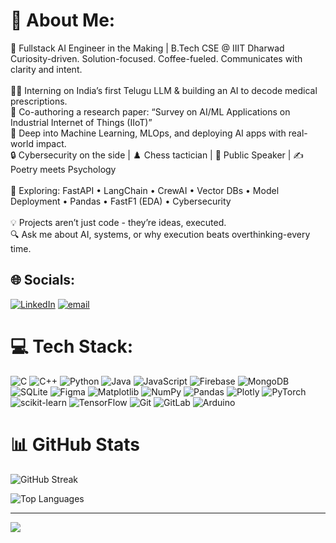 # 💫 About Me:
🚀 Fullstack AI Engineer in the Making | B.Tech CSE @ IIIT Dharwad<br>Curiosity-driven. Solution-focused. Coffee-fueled. Communicates with clarity and intent.<br><br>👨‍💻 Interning on India’s first Telugu LLM & building an AI to decode medical prescriptions.<br>📄 Co-authoring a research paper: “Survey on AI/ML Applications on Industrial Internet of Things (IIoT)”<br>🧠 Deep into Machine Learning, MLOps, and deploying AI apps with real-world impact.<br>🔒 Cybersecurity on the side | ♟️ Chess tactician | 🎤 Public Speaker | ✍️ Poetry meets Psychology<br><br>🧪 Exploring: FastAPI • LangChain • CrewAI • Vector DBs • Model Deployment • Pandas • FastF1 (EDA) • Cybersecurity<br><br>💡 Projects aren’t just code - they’re ideas, executed.<br>🔍 Ask me about AI, systems, or why execution beats overthinking-every time.


## 🌐 Socials:
[![LinkedIn](https://img.shields.io/badge/LinkedIn-%230077B5.svg?logo=linkedin&logoColor=white)](https://linkedin.com/in/https://www.linkedin.com/in/hammad-malik-/) [![email](https://img.shields.io/badge/Email-D14836?logo=gmail&logoColor=white)](mailto:drhammadmalik2020@gmail.com) 

# 💻 Tech Stack:
![C](https://img.shields.io/badge/c-%2300599C.svg?style=for-the-badge&logo=c&logoColor=white) ![C++](https://img.shields.io/badge/c++-%2300599C.svg?style=for-the-badge&logo=c%2B%2B&logoColor=white) ![Python](https://img.shields.io/badge/python-3670A0?style=for-the-badge&logo=python&logoColor=ffdd54) ![Java](https://img.shields.io/badge/java-%23ED8B00.svg?style=for-the-badge&logo=openjdk&logoColor=white) ![JavaScript](https://img.shields.io/badge/javascript-%23323330.svg?style=for-the-badge&logo=javascript&logoColor=%23F7DF1E) ![Firebase](https://img.shields.io/badge/firebase-a08021?style=for-the-badge&logo=firebase&logoColor=ffcd34) ![MongoDB](https://img.shields.io/badge/MongoDB-%234ea94b.svg?style=for-the-badge&logo=mongodb&logoColor=white) ![SQLite](https://img.shields.io/badge/sqlite-%2307405e.svg?style=for-the-badge&logo=sqlite&logoColor=white) ![Figma](https://img.shields.io/badge/figma-%23F24E1E.svg?style=for-the-badge&logo=figma&logoColor=white) ![Matplotlib](https://img.shields.io/badge/Matplotlib-%23ffffff.svg?style=for-the-badge&logo=Matplotlib&logoColor=black) ![NumPy](https://img.shields.io/badge/numpy-%23013243.svg?style=for-the-badge&logo=numpy&logoColor=white) ![Pandas](https://img.shields.io/badge/pandas-%23150458.svg?style=for-the-badge&logo=pandas&logoColor=white) ![Plotly](https://img.shields.io/badge/Plotly-%233F4F75.svg?style=for-the-badge&logo=plotly&logoColor=white) ![PyTorch](https://img.shields.io/badge/PyTorch-%23EE4C2C.svg?style=for-the-badge&logo=PyTorch&logoColor=white) ![scikit-learn](https://img.shields.io/badge/scikit--learn-%23F7931E.svg?style=for-the-badge&logo=scikit-learn&logoColor=white) ![TensorFlow](https://img.shields.io/badge/TensorFlow-%23FF6F00.svg?style=for-the-badge&logo=TensorFlow&logoColor=white) ![Git](https://img.shields.io/badge/git-%23F05033.svg?style=for-the-badge&logo=git&logoColor=white) ![GitLab](https://img.shields.io/badge/gitlab-%23181717.svg?style=for-the-badge&logo=gitlab&logoColor=white) ![Arduino](https://img.shields.io/badge/-Arduino-00979D?style=for-the-badge&logo=Arduino&logoColor=white)
# 📊 GitHub Stats

![GitHub Streak](https://nirzak-streak-stats.vercel.app/?user=hammadmalik17&theme=dark&hide_border=false&cache_buster=20250624)

![Top Languages](https://github-readme-stats.vercel.app/api/top-langs/?username=hammadmalik17&theme=dark&hide_border=false&include_all_commits=false&count_private=false&layout=compact&cache_buster=20250624)


---
[![](https://visitcount.itsvg.in/api?id=hammadmalik17&icon=0&color=0)](https://visitcount.itsvg.in)

